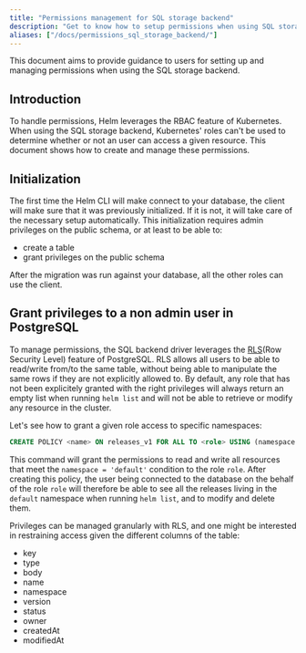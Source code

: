 ```yaml
---
title: "Permissions management for SQL storage backend"
description: "Get to know how to setup permissions when using SQL storage backend."
aliases: ["/docs/permissions_sql_storage_backend/"]
---
```


This document aims to provide guidance to users for setting up and managing permissions when using the SQL storage backend.

## Introduction

To handle permissions, Helm leverages the RBAC feature of Kubernetes. When using the SQL storage backend, Kubernetes' roles can't be used to determine whether or not an user can access a given resource. This document shows how to create and manage these permissions.

## Initialization

The first time the Helm CLI will make connect to your database, the client will make sure that it was previously initialized. If it is not, it will take care of the necessary setup automatically. This initialization requires admin privileges on the public schema, or at least to be able to:

* create a table
* grant privileges on the public schema

After the migration was run against your database, all the other roles can use the client.

## Grant privileges to a non admin user in PostgreSQL

To manage permissions, the SQL backend driver leverages the [RLS](https://www.postgresql.org/docs/9.5/ddl-rowsecurity.html)(Row Security Level) feature of PostgreSQL. RLS allows all users to be able to read/write from/to the same table, without being able to manipulate the same rows if they are not explicitly allowed to. By default, any role that has not been explicitely granted with the right privileges will always return an empty list when running `helm list` and will not be able to retrieve or modify any resource in the cluster.

Let's see how to grant a given role access to specific namespaces:

```sql
CREATE POLICY <name> ON releases_v1 FOR ALL TO <role> USING (namespace = 'default');
```

This command will grant the permissions to read and write all resources that meet the `namespace = 'default'` condition to the role `role`. After creating this policy, the user being connected to the database on the behalf of the role `role` will therefore be able to see all the releases living in the `default` namespace when running `helm list`, and to modify and delete them.

Privileges can be managed granularly with RLS, and one might be interested in restraining access given the different columns of the table:
* key
* type
* body
* name
* namespace
* version
* status
* owner
* createdAt
* modifiedAt